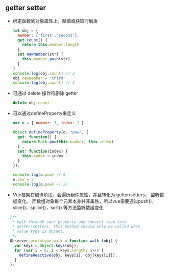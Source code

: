## getter setter
  - 绑定函数到对象属性上，赋值或获取时触发
    ```js
    let obj = {
      member: ['first','second'],
      get count() {
        return this.member.length
      },
      set newNember(str) {
        this.member.push(str)
      }
    }
    console.log(obj.count) // 2
    obj.newNember = 'third'
    console.log(obj.count) // 3
    ```
  - 可通过 delete 操作符删除 getter
    ```js
    delete obj.count
    ```
  - 可以通过defineProperty来定义
    ```js
    var o = { number: 3, index: 2 }

    Object.defineProperty(o, "pow", { 
      get: function() {
        return Math.pow(this.number, this.index)
      } ,
      set: function(index) {
        this.index = index
      }
    });

    console.log(o.pow) // 9
    o.pow = 3
    console.log(o.pow) // 27
    ```
  - Vue框架在编译阶段，会遍历组件属性，并且转化为 getter/setters， 监听数据变化。
  而数组对象每个元素本身并非属性，所以vue需要通过push()，slice()，splice()，sort() 等方法监听数组变化
  ```js
    /**
     * Walk through each property and convert them into
     * getter/setters. This method should only be called when
     * value type is Object.
     */
    Observer.prototype.walk = function walk (obj) {
      var keys = Object.keys(obj);
      for (var i = 0; i < keys.length; i++) {
        defineReactive(obj, keys[i], obj[keys[i]]);
      }
    };
  ```
